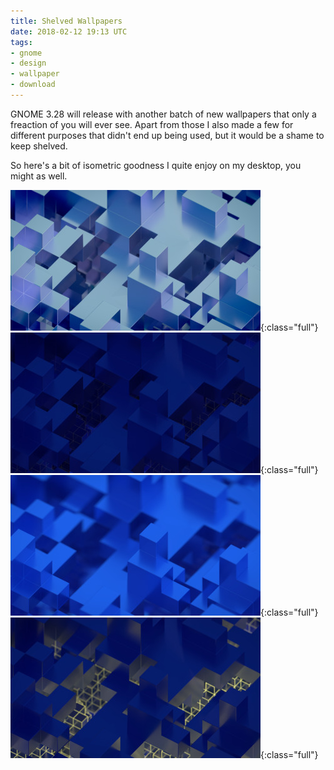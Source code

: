 ```yaml
---
title: Shelved Wallpapers
date: 2018-02-12 19:13 UTC
tags:
- gnome
- design
- wallpaper
- download
---
```


GNOME 3.28 will release with another batch of new wallpapers that only a freaction of you will ever see. Apart from those I also made a few for different purposes that didn't end up being used, but it would be a shame to keep shelved.

So here's a bit of isometric goodness I quite enjoy on my desktop, you might as well.

[![test](10thumb.jpg)](10.png){:class="full"}
[![test](10-1thumb.jpg)](10-1.png){:class="full"}
[![test](10-2thumb.jpg)](10-2.png){:class="full"}
[![test](10-3thumb.jpg)](10-2.png){:class="full"}
